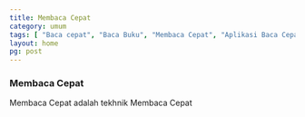 ```yaml
---
title: Membaca Cepat
category: umum
tags: [ "Baca cepat", "Baca Buku", "Membaca Cepat", "Aplikasi Baca Cepat" ]
layout: home
pg: post
---
```

### Membaca Cepat

Membaca Cepat adalah tekhnik Membaca Cepat

